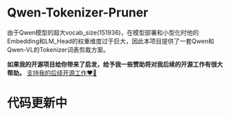 # Qwen-Tokenizer-Pruner
由于Qwen模型的超大vocab_size(151936)，在模型部署和小型化时他的Embedding和LM_Head的权重维度过于巨大，因此本项目提供了一套Qwen和Qwen-VL的Tokenizer词表剪裁方案。

**如果我的开源项目给你带来了启发，给予我一些赞助将对我后续的开源工作有很大帮助。**
[支持我的后续开源工作❤️🙏](https://kaihuatang.github.io/donate.html)

# 代码更新中
